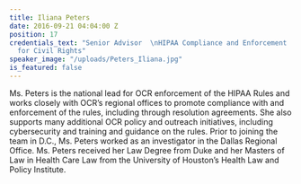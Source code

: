 ```yaml
---
title: Iliana Peters
date: 2016-09-21 04:04:00 Z
position: 17
credentials_text: "Senior Advisor  \nHIPAA Compliance and Enforcement  \nHHS Office
  for Civil Rights"
speaker_image: "/uploads/Peters_Iliana.jpg"
is_featured: false
---
```


Ms. Peters is the national lead for OCR enforcement of the HIPAA Rules and works closely with OCR’s regional offices to promote compliance with and enforcement of the rules, including through resolution agreements. She also supports many additional OCR policy and outreach initiatives, including cybersecurity and training and guidance on the rules. Prior to joining the team in D.C., Ms. Peters worked as an investigator in the Dallas Regional Office. Ms. Peters received her Law Degree from Duke and her Masters of Law in Health Care Law from the University of Houston’s Health Law and Policy Institute.

